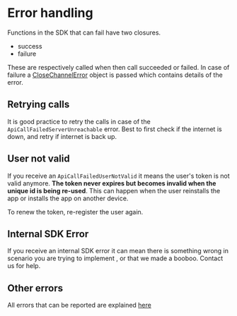 # Error handling

Functions in the SDK that can fail have two closures.

* success
* failure

These are respectively called when then call succeeded or failed. In case of failure a [CloseChannelError](./SDK%20Reference%20Documentation/enums/CloseChannelController.CloseChannelError.md) object is passed which contains details of the error.

## Retrying calls
It is good practice to retry the calls in case of the `ApiCallFailedServerUnreachable` error. Best to first check if the internet is down, and retry if internet is back up.

## User not valid
If you receive an `ApiCallFailedUserNotValid` it means the user's token is not valid anymore. **The token never expires but becomes invalid when the unique id is being re-used**. This can happen when the user reinstalls the app or installs the app on another device.

To renew the token, re-register the user again.

## Internal SDK Error
If you receive an internal SDK error it can mean there is something wrong in scenario you are trying to implement , or that we made a booboo. Contact us for help.

## Other errors

All errors that can be reported are explained [here](./SDK%20Reference%20Documentation/enums/CloseChannelController.CloseChannelError.md)
